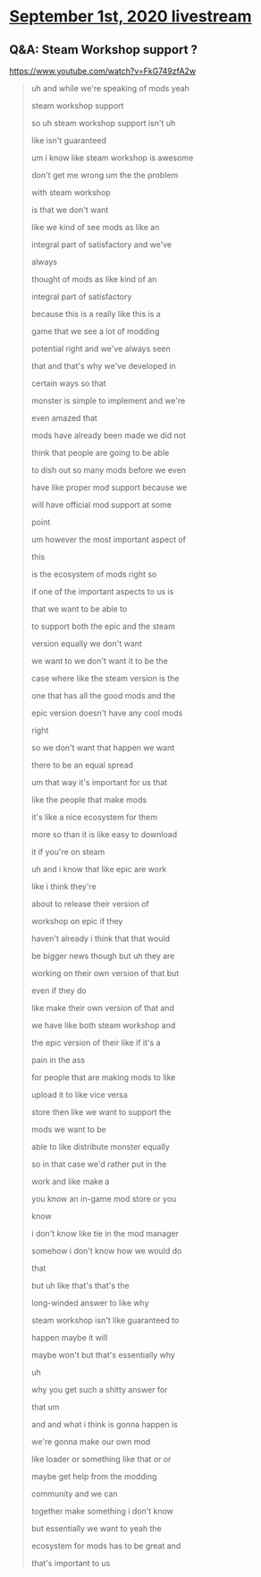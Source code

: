 # [September 1st, 2020 livestream](../2020-09-01.md)
## Q&A: Steam Workshop support ?
https://www.youtube.com/watch?v=FkG749zfA2w
> uh and while we're speaking of mods yeah
> 
> steam workshop support
> 
> so uh steam workshop support isn't uh
> 
> like isn't guaranteed
> 
> um i know like steam workshop is awesome
> 
> don't get me wrong um the the problem
> 
> with steam workshop
> 
> is that we don't want
> 
> like we kind of see mods as like an
> 
> integral part of satisfactory and we've
> 
> always
> 
> thought of mods as like kind of an
> 
> integral part of satisfactory
> 
> because this is a really like this is a
> 
> game that we see a lot of modding
> 
> potential right and we've always seen
> 
> that and that's why we've developed in
> 
> certain ways so that
> 
> monster is simple to implement and we're
> 
> even amazed that
> 
> mods have already been made we did not
> 
> think that people are going to be able
> 
> to dish out so many mods before we even
> 
> have like proper mod support because we
> 
> will have official mod support at some
> 
> point
> 
> um however the most important aspect of
> 
> this
> 
> is the ecosystem of mods right so
> 
> if one of the important aspects to us is
> 
> that we want to be able to
> 
> to support both the epic and the steam
> 
> version equally we don't want
> 
> we want to we don't want it to be the
> 
> case where like the steam version is the
> 
> one that has all the good mods and the
> 
> epic version doesn't have any cool mods
> 
> right
> 
> so we don't want that happen we want
> 
> there to be an equal spread
> 
> um that way it's important for us that
> 
> like the people that make mods
> 
> it's like a nice ecosystem for them
> 
> more so than it is like easy to download
> 
> it if you're on steam
> 
> uh and i know that like epic are work
> 
> like i think they're
> 
> about to release their version of
> 
> workshop on epic if they
> 
> haven't already i think that that would
> 
> be bigger news though but uh they are
> 
> working on their own version of that but
> 
> even if they do
> 
> like make their own version of that and
> 
> we have like both steam workshop and
> 
> the epic version of their like if it's a
> 
> pain in the ass
> 
> for people that are making mods to like
> 
> upload it to like vice versa
> 
> store then like we want to support the
> 
> mods we want to be
> 
> able to like distribute monster equally
> 
> so in that case we'd rather put in the
> 
> work and like make a
> 
> you know an in-game mod store or you
> 
> know
> 
> i don't know like tie in the mod manager
> 
> somehow i don't know how we would do
> 
> that
> 
> but uh like that's that's the
> 
> long-winded answer to like why
> 
> steam workshop isn't like guaranteed to
> 
> happen maybe it will
> 
> maybe won't but that's essentially why
> 
> uh
> 
> why you get such a shitty answer for
> 
> that um
> 
> and and what i think is gonna happen is
> 
> we're gonna make our own mod
> 
> like loader or something like that or or
> 
> maybe get help from the modding
> 
> community and we can
> 
> together make something i don't know
> 
> but essentially we want to yeah the
> 
> ecosystem for mods has to be great and
> 
> that's important to us
> 
